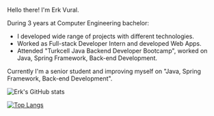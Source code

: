 Hello there! I'm Erk Vural.

During 3 years at Computer Engineering bachelor:
- I developed wide range of projects with different technologies.
- Worked as Full-stack Developer Intern and developed Web Apps. 
- Attended "Turkcell Java Backend Developer Bootcamp", worked on Java, Spring Framework, Back-end Development.

Currently I'm a senior student and improving myself on "Java, Spring Framework, Back-end Development".

![Erk's GitHub stats](https://github-readme-stats.vercel.app/api?username=Erk-Vural&theme=tokyonight&show_icons=true)

[![Top Langs](https://github-readme-stats.vercel.app/api/top-langs/?username=Erk-Vural&theme=tokyonight&show_icons=true)](https://github.com/Erk-Vural)
